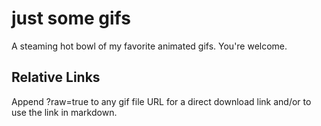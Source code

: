 # just some gifs
A steaming hot bowl of my favorite animated gifs. You're welcome. 

## Relative Links
Append ?raw=true to any gif file URL for a direct download link and/or to use the link in markdown.
